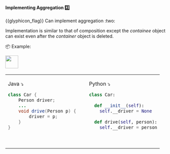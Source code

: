<div id="title">

#### Implementing Aggregation :two:

</div>
<span id="outcomes">{{glyphicon_flag}} Can implement aggregation :two:</span>

<div id="body">

Implementation is similar to that of composition except the _containee_ object can exist even after the _container_ object is deleted.

<tip-box>

:package: Example:

<img src="{{baseUrl}}/oopImplementation/aggregation/images/carPerson.png" height="40" />

<table> 
<tr>
  <td valign="top">

Java :arrow_heading_down:
```java
class Car {
    Person driver;
    ...
    void drive(Person p) {
        driver = p;
    }
}
```
  </td>
  <td>&nbsp;&nbsp;<br><br></td>
  <td valign="top">

Python :arrow_heading_down:
```python
class Car:
  
  def __init__(self):
    self.__driver = None
    
  def drive(self, person):
    self.__driver = person
```
  </td>
</tr>
</table>



</tip-box>

</div>

<div id="extras">
</div>